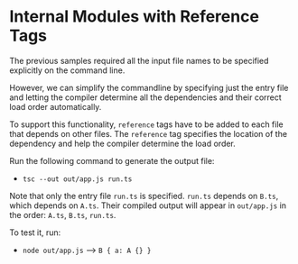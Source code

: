 # Internal Modules with Reference Tags

The previous samples required all the input file names to be specified
explicitly on the command line.

However, we can simplify the commandline by specifying just the entry
file and letting the compiler determine all the dependencies and their
correct load order automatically.

To support this functionality, `reference` tags have to be added
to each file that depends on other files. The `reference` tag
specifies the location of the dependency and help the compiler
determine the load order.

Run the following command to generate the output file:

* `tsc --out out/app.js run.ts`

Note that only the entry file `run.ts` is specified. `run.ts`
depends on `B.ts`, which depends on `A.ts`. Their compiled output will
appear in `out/app.js` in the order: `A.ts`, `B.ts`, `run.ts`.

To test it, run:

* `node out/app.js` --> `B { a: A {} }`
